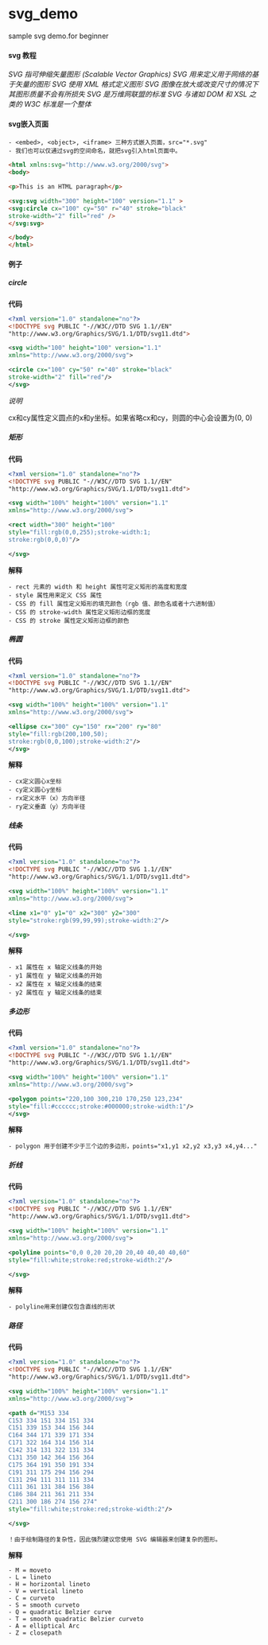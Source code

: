 svg_demo
========

sample svg demo.for beginner

#### svg 教程

*SVG 指可伸缩矢量图形 (Scalable Vector Graphics)*
*SVG 用来定义用于网络的基于矢量的图形*
*SVG 使用 XML 格式定义图形*
*SVG 图像在放大或改变尺寸的情况下其图形质量不会有所损失*
*SVG 是万维网联盟的标准*
*SVG 与诸如 DOM 和 XSL 之类的 W3C 标准是一个整体*

#### svg嵌入页面
    - <embed>, <object>, <iframe> 三种方式嵌入页面，src="*.svg"
    - 我们也可以仅通过svg的空间命名，就把svg引入html页面中。

~~~~~~html
<html xmlns:svg="http://www.w3.org/2000/svg">
<body>

<p>This is an HTML paragraph</p>

<svg:svg width="300" height="100" version="1.1" >
<svg:circle cx="100" cy="50" r="40" stroke="black"
stroke-width="2" fill="red" />
</svg:svg>

</body>
</html>
~~~~~~

#### 例子

##### circle

**代码**

```xml
<?xml version="1.0" standalone="no"?>
<!DOCTYPE svg PUBLIC "-//W3C//DTD SVG 1.1//EN" 
"http://www.w3.org/Graphics/SVG/1.1/DTD/svg11.dtd">

<svg width="100" height="100" version="1.1"
xmlns="http://www.w3.org/2000/svg">

<circle cx="100" cy="50" r="40" stroke="black"
stroke-width="2" fill="red"/>
</svg>
```

*说明*

cx和cy属性定义圆点的x和y坐标。如果省略cx和cy，则圆的中心会设置为(0, 0)


##### 矩形

**代码**

```xml
<?xml version="1.0" standalone="no"?>
<!DOCTYPE svg PUBLIC "-//W3C//DTD SVG 1.1//EN" 
"http://www.w3.org/Graphics/SVG/1.1/DTD/svg11.dtd">

<svg width="100%" height="100%" version="1.1"
xmlns="http://www.w3.org/2000/svg">

<rect width="300" height="100"
style="fill:rgb(0,0,255);stroke-width:1;
stroke:rgb(0,0,0)"/>

</svg>
```

**解释**

    - rect 元素的 width 和 height 属性可定义矩形的高度和宽度
    - style 属性用来定义 CSS 属性
    - CSS 的 fill 属性定义矩形的填充颜色（rgb 值、颜色名或者十六进制值）
    - CSS 的 stroke-width 属性定义矩形边框的宽度
    - CSS 的 stroke 属性定义矩形边框的颜色

##### 椭圆
**代码**
```xml
<?xml version="1.0" standalone="no"?>
<!DOCTYPE svg PUBLIC "-//W3C//DTD SVG 1.1//EN" 
"http://www.w3.org/Graphics/SVG/1.1/DTD/svg11.dtd">

<svg width="100%" height="100%" version="1.1"
xmlns="http://www.w3.org/2000/svg">

<ellipse cx="300" cy="150" rx="200" ry="80"
style="fill:rgb(200,100,50);
stroke:rgb(0,0,100);stroke-width:2"/>
</svg>
```

**解释**

    - cx定义圆心x坐标
    - cy定义圆心y坐标
    - rx定义水平（x）方向半径
    - ry定义垂直（y）方向半径

##### 线条
**代码**
```xml
<?xml version="1.0" standalone="no"?>
<!DOCTYPE svg PUBLIC "-//W3C//DTD SVG 1.1//EN" 
"http://www.w3.org/Graphics/SVG/1.1/DTD/svg11.dtd">

<svg width="100%" height="100%" version="1.1"
xmlns="http://www.w3.org/2000/svg">

<line x1="0" y1="0" x2="300" y2="300"
style="stroke:rgb(99,99,99);stroke-width:2"/>

</svg>
```

**解释**

    - x1 属性在 x 轴定义线条的开始
    - y1 属性在 y 轴定义线条的开始
    - x2 属性在 x 轴定义线条的结束
    - y2 属性在 y 轴定义线条的结束

##### 多边形
**代码**
```xml
<?xml version="1.0" standalone="no"?>
<!DOCTYPE svg PUBLIC "-//W3C//DTD SVG 1.1//EN" 
"http://www.w3.org/Graphics/SVG/1.1/DTD/svg11.dtd">

<svg width="100%" height="100%" version="1.1"
xmlns="http://www.w3.org/2000/svg">

<polygon points="220,100 300,210 170,250 123,234"
style="fill:#cccccc;stroke:#000000;stroke-width:1"/>
</svg>
```

**解释**

    - polygon 用于创建不少于三个边的多边形，points="x1,y1 x2,y2 x3,y3 x4,y4..."

##### 折线
**代码**
```xml
<?xml version="1.0" standalone="no"?>
<!DOCTYPE svg PUBLIC "-//W3C//DTD SVG 1.1//EN" 
"http://www.w3.org/Graphics/SVG/1.1/DTD/svg11.dtd">

<svg width="100%" height="100%" version="1.1"
xmlns="http://www.w3.org/2000/svg">

<polyline points="0,0 0,20 20,20 20,40 40,40 40,60"
style="fill:white;stroke:red;stroke-width:2"/>

</svg>
```

**解释**

    - polyline用来创建仅包含直线的形状

##### 路径
**代码**
```xml
<?xml version="1.0" standalone="no"?>
<!DOCTYPE svg PUBLIC "-//W3C//DTD SVG 1.1//EN" 
"http://www.w3.org/Graphics/SVG/1.1/DTD/svg11.dtd">

<svg width="100%" height="100%" version="1.1"
xmlns="http://www.w3.org/2000/svg">

<path d="M153 334
C153 334 151 334 151 334
C151 339 153 344 156 344
C164 344 171 339 171 334
C171 322 164 314 156 314
C142 314 131 322 131 334
C131 350 142 364 156 364
C175 364 191 350 191 334
C191 311 175 294 156 294
C131 294 111 311 111 334
C111 361 131 384 156 384
C186 384 211 361 211 334
C211 300 186 274 156 274"
style="fill:white;stroke:red;stroke-width:2"/>

</svg>
```

`！由于绘制路径的复杂性，因此强烈建议您使用 SVG 编辑器来创建复杂的图形。`

**解释**

    - M = moveto
    - L = lineto
    - H = horizontal lineto
    - V = vertical lineto
    - C = curveto
    - S = smooth curveto
    - Q = quadratic Belzier curve
    - T = smooth quadratic Belzier curveto
    - A = elliptical Arc
    - Z = closepath


